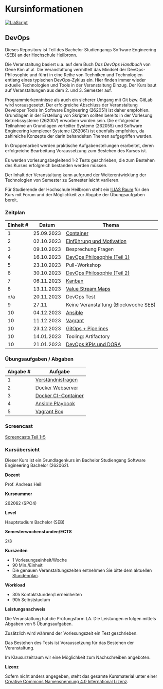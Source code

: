# Kursinformationen

[![LiaScript](https://raw.githubusercontent.com/LiaScript/LiaScript/master/badges/course.svg)](https://liascript.github.io/course/?https://github.com/aheil/devops)

## DevOps

Dieses Repository ist Teil des Bachelor Studiengangs Software Engineering (SEB) an der Hochschule Heilbronn.

Die Veranstaltung basiert u.a. auf dem Buch _Das DevOps Handbuch_ von Gene Kim at al. Die Veranstaltung vermittelt das Mindset der DevOps-Philosophie und führt in eine Reihe von Techniken und Technologien entlang eines typischen DevOps-Zyklus ein. Hier finden immer wieder aktuelle Technologien und Tools in der Veranstaltung Einzug. Der Kurs baut auf Veranstaltungen aus dem 2. und 3. Semester auf.

Programmierkenntnisse als auch ein sicherer Umgang mit Git bzw. GitLab wird vorausgesetzt. Der erfolgreiche Abschluss der Veranstaltung Developer Tools im Software Engineering (262051) ist daher empfohlen. Grundlagen in der Erstellung von Skripten sollten bereits in der Vorlesung Betriebssysteme (262007) erworben worden sein. Die erfolgreiche Teilnahme an Grundlagen verteilter Systeme (262055) und Software Engineering komplexer Systeme (262061) ist ebenfalls empfohlen, da zahlreiche Konzepte der darin behandelten Themen aufgegriffen werden.

In Gruppenarbeit werden praktische Aufgabenstellungen erarbeitet, deren erfolgreiche Bearbeitung Voraussetzung zum Bestehen des Kurses ist.

Es werden vorlesungsbegleitend 1-2 Tests geschrieben, die zum Bestehen des Kurses erfolgreich bestanden werden müssen.

Der Inhalt der Veranstaltung kann aufgrund der Weiterentwicklung der Technologien von Semester zu Semester leicht variieren.

Für Studierende der Hochschule Heilbronn steht ein [ILIAS Raum](https://ilias.hs-heilbronn.de/goto.php?target=crs\_262954\&client\_id=iliashhn) für den Kurs mit Forum und der Möglichkeit zur Abgabe der Übungsaufgaben bereit.

### Zeitplan

| Einheit # | Datum      | Thema                                                                                                                                                  |
| --------- | ---------- | ------------------------------------------------------------------------------------------------------------------------------------------------------ |
| 1         | 25.09.2023 | [Container](https://liascript.github.io/course/?https://raw.githubusercontent.com/aheil/devops/master/lectures/02\_container.md#1)                     |
| 2         | 02.10.2023 | [Einführung und Motivation](https://liascript.github.io/course/?https://raw.githubusercontent.com/aheil/devops/master/lectures/01\_einfuehrung.md#1)   |
| 3         | 09.10.2023 | Besprechung Fragen                                                                                                                                     |
| 4         | 16.10.2023 | [DevOps Philosophie (Teil 1)](https://liascript.github.io/course/?https://raw.githubusercontent.com/aheil/devops/master/lectures/03\_philosophie.md#1) |
| 5         | 23.10.2023 | Pull-Workshop                                                                                                                                          |
| 6         | 30.10.2023 | [DevOps Philosophie (Teil 2)](https://liascript.github.io/course/?https://raw.githubusercontent.com/aheil/devops/master/lectures/03\_philosophie.md#1) |
| 7         | 06.11.2023 | [Kanban](https://liascript.github.io/course/?https://raw.githubusercontent.com/aheil/devops/master/lectures/04\_kanban.md#1)                           |
| 8         | 13.11.2023 | [Value Stream Maps](https://liascript.github.io/course/?https://raw.githubusercontent.com/aheil/devops/master/lectures/05\_vsm.md#1)                   |
| n/a       | 20.11.2023 | DevOps Test                                                                                                                                            |
| 9         | 27.11      | Keine Veranstaltung (Blockwoche SEB)                                                                                                                   |
| 10        | 04.12.2023 | [Ansible](https://liascript.github.io/course/?https://raw.githubusercontent.com/aheil/devops/master/lectures/06\_ansible.md#1)                         |
| 10        | 11.12.2023 | [Vagrant](https://liascript.github.io/course/?https://raw.githubusercontent.com/aheil/devops/master/lectures/07\_vagrant.md#1)                         |
| 10        | 23.12.2023 | [GitOps + Pipelines](https://liascript.github.io/course/?https://raw.githubusercontent.com/aheil/devops/master/lectures/08\_gitops.md#1)               |
| 10        | 14.01.2023 | Tooling: Artifactory                                                                                                                                   |
| 10        | 21.01.2023 | [DevOps KPIs und DORA](https://liascript.github.io/course/?https://raw.githubusercontent.com/aheil/devops/master/lectures/09\_metriken.md#1)           |

### Übungsaufgaben / Abgaben

| Abgabe # | Aufgabe                                                                                                                                      |
| -------- | -------------------------------------------------------------------------------------------------------------------------------------------- |
| 1        | [Verständnisfragen](https://liascript.github.io/course/?https://raw.githubusercontent.com/aheil/devops/master/lectures/99\_exercises.md#2)   |
| 2        | [Docker Webserver](https://liascript.github.io/course/?https://raw.githubusercontent.com/aheil/devops/master/lectures/99\_exercises.md#3)    |
| 3        | [Docker CI-Container](https://liascript.github.io/course/?https://raw.githubusercontent.com/aheil/devops/master/lectures/99\_exercises.md#4) |
| 4        | [Ansible Playbook](https://liascript.github.io/course/?https://raw.githubusercontent.com/aheil/devops/master/lectures/99\_exercises.md#5)    |
| 5        | [Vagrant Box](https://liascript.github.io/course/?https://raw.githubusercontent.com/aheil/devops/master/lectures/99\_exercises.md#6)         |

### Screencast

[Screencasts Teil 1-5](https://youtube.com/playlist?list=PLBXz7ZC5wx7jL3kXRIkdOT9Jh7CbdjXqJ)

### Kursübersicht

Dieser Kurs ist ein Grundlagenkurs im Bachelor Studiengang Software Engineering Bachelor (262062).

**Dozent**

Prof. Andreas Heil

**Kursnummer**

262062 (SPO4)

**Level**

Hauptstudium Bachelor (SEB)

**Semesterwochenstunden/ECTS**

2/3

**Kurszeiten**

* 1 Vorlesungseinheit/Woche
* 90 Min./Einheit
* Die genauen Veranstaltungszeiten entnehmen Sie bitte dem aktuellen [Stundenplan](https://splan.hs-heilbronn.de/).

**Workload**

* 30h Kontaktstunden/Lerneinheiten
* 90h Selbststudium

**Leistungsnachweis**

Die Veranstaltung hat die Prüfungsform LA. Die Leistungen erfolgen mittels Abgaben von 5 Übungsaufgaben.

Zusätzlich wird während der Vorlesungszeit ein Test geschrieben.

Das Bestehen des Tests ist Voraussetzung für das Bestehen der Veranstaltung.

Im Klausurzeitraum wir eine Möglichkeit zum Nachschreiben angeboten.

**Lizenz**

Sofern nicht anders angegeben, steht das gesamte Kursmaterial unter einer [Creative Commons Namensnennung 4.0 International Lizenz](https://creativecommons.org/licenses/by/4.0/).
